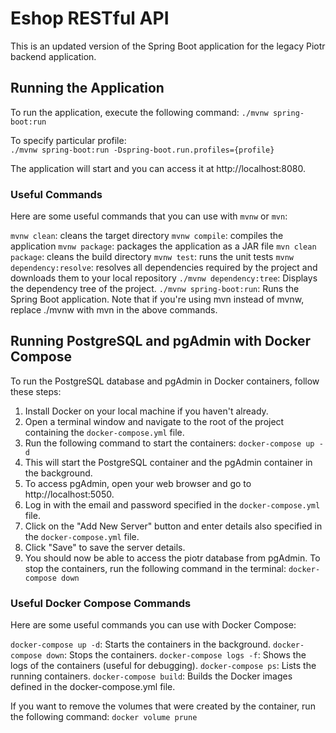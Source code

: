 # Eshop RESTful API
This is an updated version of the Spring Boot application for the legacy Piotr backend application.      

## Running the Application
To run the application, execute the following command:
`./mvnw spring-boot:run`    

To specify particular profile:      
`./mvnw spring-boot:run -Dspring-boot.run.profiles={profile}`

The application will start and you can access it at http://localhost:8080.

### Useful Commands
Here are some useful commands that you can use with `mvnw` or `mvn`:

`mvnw clean`: cleans the target directory
`mvnw compile`: compiles the application
`mvnw package`: packages the application as a JAR file
`mvn clean package`: cleans the build directory
`mvnw test`: runs the unit tests
`mvnw dependency:resolve`: resolves all dependencies required by the project and downloads them to your local repository
`./mvnw dependency:tree`: Displays the dependency tree of the project.
`./mvnw spring-boot:run`: Runs the Spring Boot application.
Note that if you're using mvn instead of mvnw, replace ./mvnw with mvn in the above commands.

## Running PostgreSQL and pgAdmin with Docker Compose
To run the PostgreSQL database and pgAdmin in Docker containers, follow these steps:

1. Install Docker on your local machine if you haven't already.
2. Open a terminal window and navigate to the root of the project containing the `docker-compose.yml` file.
3. Run the following command to start the containers:
`docker-compose up -d`
4. This will start the PostgreSQL container and the pgAdmin container in the background.
5. To access pgAdmin, open your web browser and go to http://localhost:5050.
6. Log in with the email and password specified in the `docker-compose.yml` file.
7. Click on the "Add New Server" button and enter details also specified in the  `docker-compose.yml` file.
8. Click "Save" to save the server details.
9. You should now be able to access the piotr database from pgAdmin. To stop the containers, run the following command in the terminal:
`docker-compose down`

### Useful Docker Compose Commands
Here are some useful commands you can use with Docker Compose:

`docker-compose up -d`: Starts the containers in the background.
`docker-compose down`: Stops the containers.
`docker-compose logs -f`: Shows the logs of the containers (useful for debugging).
`docker-compose ps`: Lists the running containers.
`docker-compose build`: Builds the Docker images defined in the docker-compose.yml file.

If you want to remove the volumes that were created by the container, run the following command:
`docker volume prune`